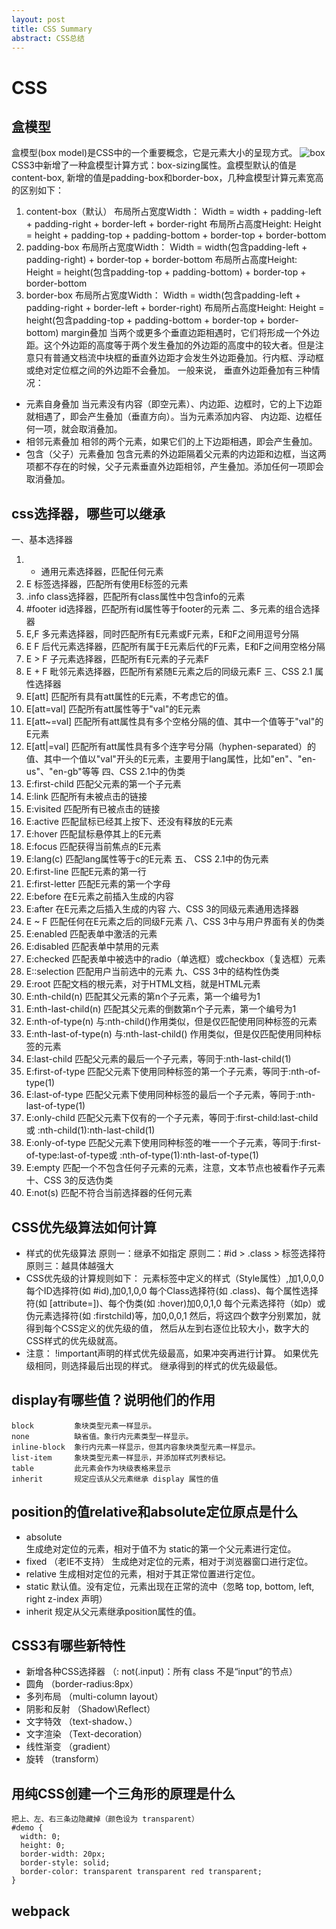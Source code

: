 ```yaml
---
layout: post
title: CSS Summary
abstract: CSS总结
---
```


# CSS

## 盒模型
盒模型(box model)是CSS中的一个重要概念，它是元素大小的呈现方式。
![box](media/14689858869016/box.png)
CSS3中新增了一种盒模型计算方式：box-sizing属性。盒模型默认的值是content-box, 新增的值是padding-box和border-box，几种盒模型计算元素宽高的区别如下：
1. content-box（默认）
布局所占宽度Width：
Width = width + padding-left + padding-right + border-left + border-right
布局所占高度Height:
Height = height + padding-top + padding-bottom + border-top + border-bottom
2. padding-box
布局所占宽度Width：
Width = width(包含padding-left + padding-right) + border-top + border-bottom
布局所占高度Height:
Height = height(包含padding-top + padding-bottom) + border-top + border-bottom
3. border-box
布局所占宽度Width：
Width = width(包含padding-left + padding-right + border-left + border-right)
布局所占高度Height:
Height = height(包含padding-top + padding-bottom + border-top + border-bottom)
margin叠加
当两个或更多个垂直边距相遇时，它们将形成一个外边距。这个外边距的高度等于两个发生叠加的外边距的高度中的较大者。但是注意只有普通文档流中块框的垂直外边距才会发生外边距叠加。行内框、浮动框或绝对定位框之间的外边距不会叠加。
一般来说， 垂直外边距叠加有三种情况：
* 元素自身叠加  当元素没有内容（即空元素）、内边距、边框时，它的上下边距就相遇了，即会产生叠加（垂直方向）。当为元素添加内容、 内边距、边框任何一项，就会取消叠加。
* 相邻元素叠加  相邻的两个元素，如果它们的上下边距相遇，即会产生叠加。
* 包含（父子）元素叠加  包含元素的外边距隔着父元素的内边距和边框，当这两项都不存在的时候，父子元素垂直外边距相邻，产生叠加。添加任何一项即会取消叠加。

## css选择器，哪些可以继承
一、基本选择器
1.	*	通用元素选择器，匹配任何元素
2.	E	标签选择器，匹配所有使用E标签的元素
3.	.info	class选择器，匹配所有class属性中包含info的元素
4.	#footer	id选择器，匹配所有id属性等于footer的元素
二、多元素的组合选择器
5.	E,F	多元素选择器，同时匹配所有E元素或F元素，E和F之间用逗号分隔
6.	E F	后代元素选择器，匹配所有属于E元素后代的F元素，E和F之间用空格分隔
7.	E > F	子元素选择器，匹配所有E元素的子元素F
8.	E + F	毗邻元素选择器，匹配所有紧随E元素之后的同级元素F
三、CSS 2.1 属性选择器
9.	E[att]	匹配所有具有att属性的E元素，不考虑它的值。
10. E[att=val]	  匹配所有att属性等于"val"的E元素
11. E[att~=val]	匹配所有att属性具有多个空格分隔的值、其中一个值等于"val"的E元素
12. E[att|=val]	匹配所有att属性具有多个连字号分隔（hyphen-separated）的值、其中一个值以"val"开头的E元素，主要用于lang属性，比如"en"、"en-us"、"en-gb"等等
四、CSS 2.1中的伪类
13. E:first-child 匹配父元素的第一个子元素
14. E:link	匹配所有未被点击的链接
15. E:visited	匹配所有已被点击的链接
16. E:active 匹配鼠标已经其上按下、还没有释放的E元素
17. E:hover	 匹配鼠标悬停其上的E元素
18. E:focus	 匹配获得当前焦点的E元素
19. E:lang(c) 匹配lang属性等于c的E元素
五、 CSS 2.1中的伪元素
20. E:first-line	匹配E元素的第一行
21. E:first-letter	匹配E元素的第一个字母
22. E:before	在E元素之前插入生成的内容
23. E:after	在E元素之后插入生成的内容
六、CSS 3的同级元素通用选择器
24. E ~ F	匹配任何在E元素之后的同级F元素
八、CSS 3中与用户界面有关的伪类
28. E:enabled 匹配表单中激活的元素
29. E:disabled 匹配表单中禁用的元素
30. E:checked 匹配表单中被选中的radio（单选框）或checkbox（复选框）元素
31. E::selection	匹配用户当前选中的元素
九、CSS 3中的结构性伪类
32. E:root	匹配文档的根元素，对于HTML文档，就是HTML元素
33. E:nth-child(n)	匹配其父元素的第n个子元素，第一个编号为1
34. E:nth-last-child(n)	匹配其父元素的倒数第n个子元素，第一个编号为1
35. E:nth-of-type(n)	与:nth-child()作用类似，但是仅匹配使用同种标签的元素
36. E:nth-last-of-type(n)	与:nth-last-child() 作用类似，但是仅匹配使用同种标签的元素
37. E:last-child	匹配父元素的最后一个子元素，等同于:nth-last-child(1)
38. E:first-of-type	匹配父元素下使用同种标签的第一个子元素，等同于:nth-of-type(1)
39. E:last-of-type	匹配父元素下使用同种标签的最后一个子元素，等同于:nth-last-of-type(1)
40. E:only-child	匹配父元素下仅有的一个子元素，等同于:first-child:last-child或 :nth-child(1):nth-last-child(1)
41. E:only-of-type	匹配父元素下使用同种标签的唯一一个子元素，等同于:first-of-type:last-of-type或 :nth-of-type(1):nth-last-of-type(1)
42. E:empty	匹配一个不包含任何子元素的元素，注意，文本节点也被看作子元素
十、CSS 3的反选伪类
43. E:not(s)	匹配不符合当前选择器的任何元素

## CSS优先级算法如何计算
* 样式的优先级算法
原则一：继承不如指定
原则二：#id > .class > 标签选择符
原则三：越具体越强大
* CSS优先级的计算规则如下：
元素标签中定义的样式（Style属性）,加1,0,0,0
每个ID选择符(如 #id),加0,1,0,0
每个Class选择符(如 .class)、每个属性选择符(如 [attribute=])、每个伪类(如 :hover)加0,0,1,0
每个元素选择符（如p）或伪元素选择符(如 :firstchild)等，加0,0,0,1
然后，将这四个数字分别累加，就得到每个CSS定义的优先级的值，
然后从左到右逐位比较大小，数字大的CSS样式的优先级就高。
* 注意：
!important声明的样式优先级最高，如果冲突再进行计算。
如果优先级相同，则选择最后出现的样式。
继承得到的样式的优先级最低。

## display有哪些值？说明他们的作用
```
block         象块类型元素一样显示。
none          缺省值。象行内元素类型一样显示。
inline-block  象行内元素一样显示，但其内容象块类型元素一样显示。
list-item     象块类型元素一样显示，并添加样式列表标记。
table         此元素会作为块级表格来显示
inherit       规定应该从父元素继承 display 属性的值
```
## position的值relative和absolute定位原点是什么
* absolute  
生成绝对定位的元素，相对于值不为 static的第一个父元素进行定位。
* fixed （老IE不支持）
生成绝对定位的元素，相对于浏览器窗口进行定位。
* relative
生成相对定位的元素，相对于其正常位置进行定位。
* static
默认值。没有定位，元素出现在正常的流中（忽略 top, bottom, left, right z-index 声明）
* inherit
规定从父元素继承position属性的值。

## CSS3有哪些新特性
* 新增各种CSS选择器 （: not(.input)：所有 class 不是“input”的节点）
* 圆角 （border-radius:8px）
* 多列布局 （multi-column layout）
* 阴影和反射 （Shadow\Reflect）
* 文字特效 （text-shadow、）
* 文字渲染 （Text-decoration）
* 线性渐变 （gradient）
* 旋转 （transform）
  
## 用纯CSS创建一个三角形的原理是什么
```
把上、左、右三条边隐藏掉（颜色设为 transparent）
#demo {
  width: 0;
  height: 0;
  border-width: 20px;
  border-style: solid;
  border-color: transparent transparent red transparent;
}
```
## webpack
